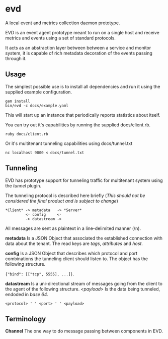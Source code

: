 # evd

A local event and metrics collection daemon prototype.

EVD is an event agent prototype meant to run on a single host and receive
metrics and events using a set of standard protocols.

It acts as an abstraction layer between between a service and monitor system,
it is capable of rich metadata decoration of the events passing through it.

## Usage

The simplest possible use is to install all dependencies and run it using the
supplied example configuration.

```
gem install
bin/evd -c docs/example.yaml
```

This will start up an instance that periodically reports statistics about
itself.

You can try out it's capabilities by running the supplied docs/client.rb.

```
ruby docs/client.rb
```

Or it's multitenant tunneling capabilities using docs/tunnel.txt

```
nc localhost 9000 < docs/tunnel.txt
```

## Tunneling

EVD has prototype support for tunneling traffic for multitenant system using
the *tunnel* plugin.

The tunneling protocol is described here briefly (*This should not be
considered the final product and is subject to change*)

```
*Client* -> metadata   -> *Server*
         <- config     <-
         -> datastream ->
```

All messages are sent as plaintext in a line-delimited manner (\n).

**metadata** Is a JSON Object that associated the established connection with
data about the tenant.
The read keys are *tags*, *attributes* and *host*.

**config** Is a JSON Object that describes which protocol and port combinations
the tunneling client should listen to.
The object has the following structure.

```{"bind": [["tcp", 5555], ...]}```.

**datastream** Is a uni-directional stream of messages going from the client to
the agent of the following structure.
*&lt;payload&gt;* Is the data being tunneled, endoded in *base 64*.

```<protocol> ' ' <port> ' ' <payload>```

## Terminology

**Channel** The one way to do message passing between components in EVD.
